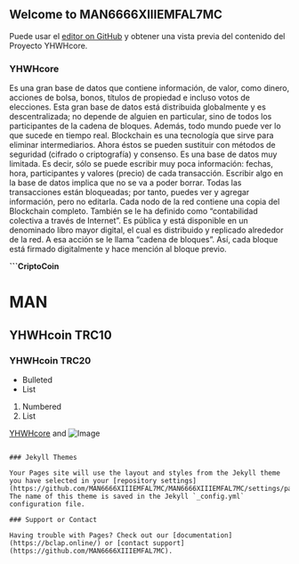 ## Welcome to MAN6666XIIIEMFAL7MC

Puede usar el [editor on GitHub](https://github.com/MAN6666XIIIEMFAL7MC/MAN6666XIIIEMFAL7MC/edit/gh-pages/index.md) y obtener una vista previa del contenido del Proyecto YHWHcore.

### YHWHcore

Es una gran base de datos que contiene información, de valor, como dinero, acciones de bolsa, bonos, títulos de propiedad e incluso votos de elecciones.
Esta gran base de datos está distribuida globalmente y es descentralizada; no depende de alguien en particular, sino de todos los participantes de la cadena de bloques. Además, todo mundo puede ver lo que sucede en tiempo real. Blockchain es una tecnología que sirve para eliminar intermediarios.
Ahora éstos se pueden sustituir con métodos de seguridad (cifrado o criptografía) y consenso. Es una base de datos muy limitada. Es decir, sólo se puede escribir muy poca información: fechas, hora, participantes y valores (precio) de cada transacción. Escribir algo en la base de datos implica que no se va a poder borrar. Todas las transacciones están bloqueadas; por tanto, puedes ver y agregar información, pero no editarla. Cada nodo de la red contiene una copia del Blockchain completo.
También se le ha definido como “contabilidad colectiva a través de Internet”. Es pública y está disponible en un denominado libro mayor digital, el cual es
distribuido y replicado alrededor de la red. A esa acción se le llama “cadena de bloques”. Así, cada bloque está firmado digitalmente y hace mención al
bloque previo. 

**```CriptoCoin**

# MAN
## YHWHcoin TRC10
### YHWHcoin TRC20

- Bulleted
- List

1. Numbered
2. List


[YHWHcore](https://www.yhwhcore.webnode.com/) and ![[Image](https://www.google.com/url?sa=i&url=https%3A%2F%2Fwww.facebook.com%2Fyhwhcore%2F&psig=AOvVaw2cSezWhpndlsl8Xd47bt_2&ust=1654017059370000&source=images&cd=vfe&ved=0CAkQjRxqFwoTCPjFgO_bh_gCFQAAAAAdAAAAABAK)](src)
```

### Jekyll Themes

Your Pages site will use the layout and styles from the Jekyll theme you have selected in your [repository settings](https://github.com/MAN6666XIIIEMFAL7MC/MAN6666XIIIEMFAL7MC/settings/pages). The name of this theme is saved in the Jekyll `_config.yml` configuration file.

### Support or Contact

Having trouble with Pages? Check out our [documentation](https://bclap.online/) or [contact support](https://github.com/MAN6666XIIIEMFAL7MC).
